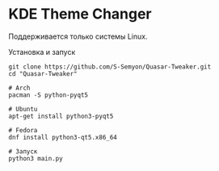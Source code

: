 # KDE Theme Changer
Поддерживается только системы Linux.

Установка и запуск
```
git clone https://github.com/S-Semyon/Quasar-Tweaker.git
cd "Quasar-Tweaker"

# Arch
pacman -S python-pyqt5

# Ubuntu
apt-get install python3-pyqt5

# Fedora
dnf install python3-qt5.x86_64

# Запуск
python3 main.py 
```
